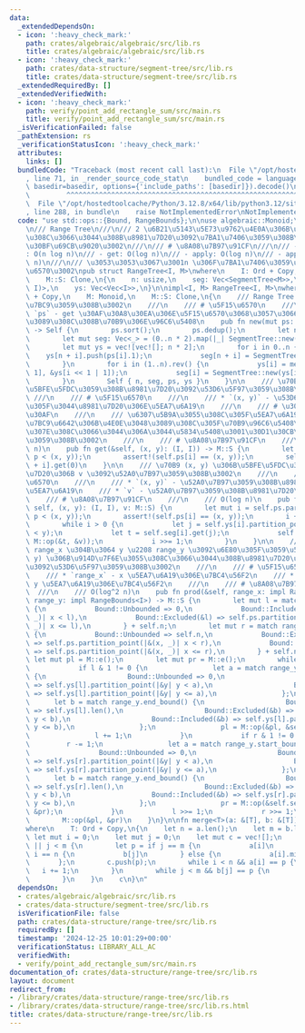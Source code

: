 ```yaml
---
data:
  _extendedDependsOn:
  - icon: ':heavy_check_mark:'
    path: crates/algebraic/algebraic/src/lib.rs
    title: crates/algebraic/algebraic/src/lib.rs
  - icon: ':heavy_check_mark:'
    path: crates/data-structure/segment-tree/src/lib.rs
    title: crates/data-structure/segment-tree/src/lib.rs
  _extendedRequiredBy: []
  _extendedVerifiedWith:
  - icon: ':heavy_check_mark:'
    path: verify/point_add_rectangle_sum/src/main.rs
    title: verify/point_add_rectangle_sum/src/main.rs
  _isVerificationFailed: false
  _pathExtension: rs
  _verificationStatusIcon: ':heavy_check_mark:'
  attributes:
    links: []
  bundledCode: "Traceback (most recent call last):\n  File \"/opt/hostedtoolcache/Python/3.12.8/x64/lib/python3.12/site-packages/onlinejudge_verify/documentation/build.py\"\
    , line 71, in _render_source_code_stat\n    bundled_code = language.bundle(stat.path,\
    \ basedir=basedir, options={'include_paths': [basedir]}).decode()\n          \
    \         ^^^^^^^^^^^^^^^^^^^^^^^^^^^^^^^^^^^^^^^^^^^^^^^^^^^^^^^^^^^^^^^^^^^^^^^^^^^^^^^^^\n\
    \  File \"/opt/hostedtoolcache/Python/3.12.8/x64/lib/python3.12/site-packages/onlinejudge_verify/languages/rust.py\"\
    , line 288, in bundle\n    raise NotImplementedError\nNotImplementedError\n"
  code: "use std::ops::{Bound, RangeBounds};\n\nuse algebraic::Monoid;\nuse segment_tree::SegmentTree;\n\
    \n/// Range Tree\n///\n/// 2 \u6B21\u5143\u5E73\u9762\u4E0A\u306B\u914D\u7F6E\u3055\
    \u308C\u3066\u3044\u308B\u8981\u7D20\u3092\u7BA1\u7406\u3059\u308B\u30C7\u30FC\
    \u30BF\u69CB\u9020\u3002\n///\n/// # \u8A08\u7B97\u91CF\n///\n/// - \u69CB\u7BC9\
    : O(n log n)\n/// - get: O(log n)\n/// - apply: O(log n)\n/// - apply_range: O(log\
    \ n)\n///\n/// \u3053\u3053\u3067\u3001n \u306F\u7BA1\u7406\u3059\u308B\u70B9\u306E\
    \u6570\u3002\npub struct RangeTree<I, M>\nwhere\n    I: Ord + Copy,\n    M: Monoid,\n\
    \    M::S: Clone,\n{\n    n: usize,\n    seg: Vec<SegmentTree<M>>,\n    ps: Vec<(I,\
    \ I)>,\n    ys: Vec<Vec<I>>,\n}\n\nimpl<I, M> RangeTree<I, M>\nwhere\n    I: Ord\
    \ + Copy,\n    M: Monoid,\n    M::S: Clone,\n{\n    /// Range Tree \u3092\u69CB\
    \u7BC9\u3059\u308B\u3002\n    ///\n    /// # \u5F15\u6570\n    ///\n    /// *\
    \ `ps` - get \u30AF\u30A8\u30EA\u306E\u5F15\u6570\u3068\u3057\u3066\u4E0E\u3048\
    \u3089\u308C\u308B\u70B9\u306E\u96C6\u5408\n    pub fn new(mut ps: Vec<(I, I)>)\
    \ -> Self {\n        ps.sort();\n        ps.dedup();\n        let n = ps.len();\n\
    \        let mut seg: Vec<_> = (0..n * 2).map(|_| SegmentTree::new(0)).collect();\n\
    \        let mut ys = vec![vec![]; n * 2];\n        for i in 0..n {\n        \
    \    ys[n + i].push(ps[i].1);\n            seg[n + i] = SegmentTree::new(1);\n\
    \        }\n        for i in (1..n).rev() {\n            ys[i] = merge(&ys[i <<\
    \ 1], &ys[i << 1 | 1]);\n            seg[i] = SegmentTree::new(ys[i].len());\n\
    \        }\n        Self { n, seg, ps, ys }\n    }\n\n    /// \u70B9 (x, y) \u306B\
    \u5BFE\u5FDC\u3059\u308B\u8981\u7D20\u3092\u53D6\u5F97\u3059\u308B\u3002\n   \
    \ ///\n    /// # \u5F15\u6570\n    ///\n    /// * `(x, y)` - \u53D6\u5F97\u3057\
    \u305F\u3044\u8981\u7D20\u306E\u5EA7\u6A19\n    ///\n    /// # \u30D1\u30CB\u30C3\
    \u30AF\n    ///\n    /// \u6307\u5B9A\u3055\u308C\u305F\u5EA7\u6A19\u304C\u69CB\
    \u7BC9\u6642\u306B\u4E0E\u3048\u3089\u308C\u305F\u70B9\u96C6\u5408\u306B\u542B\
    \u307E\u308C\u3066\u3044\u306A\u3044\u5834\u5408\u3001\u30D1\u30CB\u30C3\u30AF\
    \u3059\u308B\u3002\n    ///\n    /// # \u8A08\u7B97\u91CF\n    ///\n    /// O(log\
    \ n)\n    pub fn get(&self, (x, y): (I, I)) -> M::S {\n        let i = self.ps.partition_point(|&p|\
    \ p < (x, y));\n        assert!(self.ps[i] == (x, y));\n        self.seg[self.n\
    \ + i].get(0)\n    }\n\n    /// \u70B9 (x, y) \u306B\u5BFE\u5FDC\u3059\u308B\u8981\
    \u7D20\u306B v \u3092\u52A0\u7B97\u3059\u308B\u3002\n    ///\n    /// # \u5F15\
    \u6570\n    ///\n    /// * `(x, y)` - \u52A0\u7B97\u3059\u308B\u8981\u7D20\u306E\
    \u5EA7\u6A19\n    /// * `v` - \u52A0\u7B97\u3059\u308B\u8981\u7D20\n    ///\n\
    \    /// # \u8A08\u7B97\u91CF\n    ///\n    /// O(log n)\n    pub fn add(&mut\
    \ self, (x, y): (I, I), v: M::S) {\n        let mut i = self.ps.partition_point(|&p|\
    \ p < (x, y));\n        assert!(self.ps[i] == (x, y));\n        i += self.n;\n\
    \        while i > 0 {\n            let j = self.ys[i].partition_point(|&t| t\
    \ < y);\n            let t = self.seg[i].get(j);\n            self.seg[i].set(j,\
    \ M::op(&t, &v));\n            i >>= 1;\n        }\n    }\n\n    /// x \u2208\
    \ range_x \u304B\u3064 y \u2208 range_y \u3092\u6E80\u305F\u3059\u5EA7\u6A19 (x,\
    \ y) \u306B\u914D\u7F6E\u3055\u308C\u3066\u3044\u308B\u8981\u7D20\u306E\u7DCF\u7A4D\
    \u3092\u53D6\u5F97\u3059\u308B\u3002\n    ///\n    /// # \u5F15\u6570\n    ///\n\
    \    /// * `range_x` - x \u5EA7\u6A19\u306E\u7BC4\u56F2\n    /// * `range_y` -\
    \ y \u5EA7\u6A19\u306E\u7BC4\u56F2\n    ///\n    /// # \u8A08\u7B97\u91CF\n  \
    \  ///\n    /// O(log^2 n)\n    pub fn prod(&self, range_x: impl RangeBounds<I>,\
    \ range_y: impl RangeBounds<I>) -> M::S {\n        let mut l = match range_x.start_bound()\
    \ {\n            Bound::Unbounded => 0,\n            Bound::Included(&l) => self.ps.partition_point(|&(x,\
    \ _)| x < l),\n            Bound::Excluded(&l) => self.ps.partition_point(|&(x,\
    \ _)| x <= l),\n        } + self.n;\n        let mut r = match range_x.end_bound()\
    \ {\n            Bound::Unbounded => self.n,\n            Bound::Excluded(&r)\
    \ => self.ps.partition_point(|&(x, _)| x < r),\n            Bound::Included(&r)\
    \ => self.ps.partition_point(|&(x, _)| x <= r),\n        } + self.n;\n       \
    \ let mut pl = M::e();\n        let mut pr = M::e();\n        while l < r {\n\
    \            if l & 1 != 0 {\n                let a = match range_y.start_bound()\
    \ {\n                    Bound::Unbounded => 0,\n                    Bound::Included(&a)\
    \ => self.ys[l].partition_point(|&y| y < a),\n                    Bound::Excluded(&a)\
    \ => self.ys[l].partition_point(|&y| y <= a),\n                };\n          \
    \      let b = match range_y.end_bound() {\n                    Bound::Unbounded\
    \ => self.ys[l].len(),\n                    Bound::Excluded(&b) => self.ys[l].partition_point(|&y|\
    \ y < b),\n                    Bound::Included(&b) => self.ys[l].partition_point(|&y|\
    \ y <= b),\n                };\n                pl = M::op(&pl, &self.seg[l].prod(a..b));\n\
    \                l += 1;\n            }\n            if r & 1 != 0 {\n       \
    \         r -= 1;\n                let a = match range_y.start_bound() {\n   \
    \                 Bound::Unbounded => 0,\n                    Bound::Included(&a)\
    \ => self.ys[r].partition_point(|&y| y < a),\n                    Bound::Excluded(&a)\
    \ => self.ys[r].partition_point(|&y| y <= a),\n                };\n          \
    \      let b = match range_y.end_bound() {\n                    Bound::Unbounded\
    \ => self.ys[r].len(),\n                    Bound::Excluded(&b) => self.ys[r].partition_point(|&y|\
    \ y < b),\n                    Bound::Included(&b) => self.ys[r].partition_point(|&y|\
    \ y <= b),\n                };\n                pr = M::op(&self.seg[r].prod(a..b),\
    \ &pr);\n            }\n            l >>= 1;\n            r >>= 1;\n        }\n\
    \        M::op(&pl, &pr)\n    }\n}\n\nfn merge<T>(a: &[T], b: &[T]) -> Vec<T>\n\
    where\n    T: Ord + Copy,\n{\n    let n = a.len();\n    let m = b.len();\n   \
    \ let mut i = 0;\n    let mut j = 0;\n    let mut c = vec![];\n    while i < n\
    \ || j < m {\n        let p = if j == m {\n            a[i]\n        } else if\
    \ i == n {\n            b[j]\n        } else {\n            a[i].min(b[j])\n \
    \       };\n        c.push(p);\n        while i < n && a[i] == p {\n         \
    \   i += 1;\n        }\n        while j < m && b[j] == p {\n            j += 1;\n\
    \        }\n    }\n    c\n}\n"
  dependsOn:
  - crates/algebraic/algebraic/src/lib.rs
  - crates/data-structure/segment-tree/src/lib.rs
  isVerificationFile: false
  path: crates/data-structure/range-tree/src/lib.rs
  requiredBy: []
  timestamp: '2024-12-25 10:01:29+00:00'
  verificationStatus: LIBRARY_ALL_AC
  verifiedWith:
  - verify/point_add_rectangle_sum/src/main.rs
documentation_of: crates/data-structure/range-tree/src/lib.rs
layout: document
redirect_from:
- /library/crates/data-structure/range-tree/src/lib.rs
- /library/crates/data-structure/range-tree/src/lib.rs.html
title: crates/data-structure/range-tree/src/lib.rs
---
```

